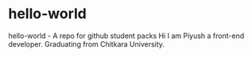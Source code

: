 # hello-world
hello-world - A repo for github student packs
Hi I am Piyush a front-end developer. Graduating from Chitkara University.
